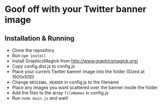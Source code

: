 # Goof off with your Twitter banner image

## Installation & Running

* Clone the repository
* Run `npm install`
* Install GraphicsMagick from http://www.graphicsmagick.org/
* Copy config.dist.js to config.js
* Place your current Twitter banner image into the folder (Sized at 1500x500)
* Change `ORIGINAL_HEADER` in config.js to the filename
* Place any images you want scattered over the banner inside the folder
* Add the files to the array `fileNames` in config.js
* Run `node main.js` and wait!